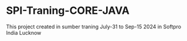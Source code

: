 # SPI-Traning-CORE-JAVA
This project created in sumber traning July-31 to Sep-15 2024 in Softpro India Lucknow

